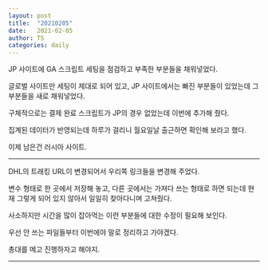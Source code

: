 ```yaml
---
layout: post
title:  "20210205"
date:   2021-02-05
author: TS
categories: daily
---
```


JP 사이트에 GA 스크립트 세팅을 점검하고 부족한 부분들을 채워넣었다.

글로벌 사이트만 세팅이 제대로 되어 있고, JP 사이트에서는 빠진 부분들이 있었는데 그 부분들을 새로 채워넣었다.

구체적으로는 결제 완료 스크립트가 JP의 경우 없었는데 이번에 추가해 줬다.

집계된 데이터가 반영되는데 하루가 걸리니 월요일날 출근하면 확인해 보라고 했다.

이제 남은건 러시아 사이트.

---

DHL의 트래킹 URL이 변경되어서 우리쪽 링크들을 변경해 주었다.

변수 형태로 한 곳에서 저장해 놓고, 다른 곳에서는 가져다 쓰는 형태로 하면 되는데 현재 그렇게 되어 있지 않아서 일일히 찾아다니며 고쳐줬다.

사소하지만 시간을 많이 잡아먹는 이런 부분들에 대한 수정이 필요해 보인다.

우선 안 쓰는 파일들부터 이번에야 말로 정리하고 가야겠다.

총대를 메고 진행하자고 해야지.

---
